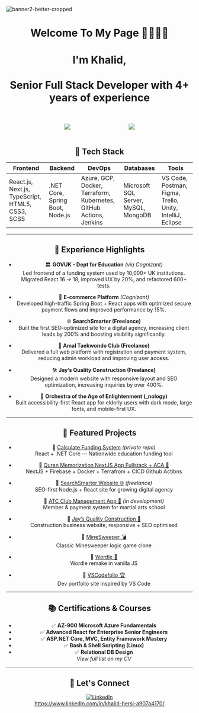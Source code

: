 <!-- ![banner](https://user-images.githubusercontent.com/84135155/162960201-49f2a60f-b6ec-44ee-bb26-bb0c3842f627.png) -->

![banner2-better-cropped](https://user-images.githubusercontent.com/84135155/162959132-059c6acf-1616-47ed-869d-6ec9eb49ad78.png)

<h1 align="center">
Welcome To My Page 👋👋👋👋
</h1>  

<div align="center">
<h1 align="center">
I'm Khalid,<br><br>
Senior Full Stack Developer with 4+ years of experience
</h1>
<br><br>

<div align="center">
  <div style="display: flex; align-items: flex-start; justify-content: space-evenly;">
    <img src="https://github-readme-stats.vercel.app/api?username=khalidhersi&show_icons=true&theme=monokai&bg_color=131313" />
    <img src="https://github-readme-stats.vercel.app/api/top-langs/?username=khalidhersi&layout=compact&show_icons=true&title_color=ffffff&icon_color=34abeb&text_color=daf7dc&bg_color=151515" />
  </div>
</div>

<br>

## 🔧 Tech Stack

| Frontend | Backend | DevOps | Databases | Tools |
|----------|---------|--------|-----------|-------|
| React.js, Next.js, TypeScript, HTML5, CSS3, SCSS | .NET Core, Spring Boot, Node.js | Azure, GCP, Docker, Terraform, Kubernetes, GitHub Actions, Jenkins | Microsoft SQL Server, MySQL, MongoDB | VS Code, Postman, Figma, Trello, Unity, IntelliJ, Eclipse |

---

## 🚀 Experience Highlights

- 🏛️ **GOVUK - Dept for Education** *(via Cognizant)*  
  Led frontend of a funding system used by 10,000+ UK institutions. Migrated React 16 → 18, improved UX by 20%, and refactored 600+ tests.

- 🛒 **E-commerce Platform** *(Cognizant)*  
  Developed high-traffic Spring Boot + React apps with optimized secure payment flows and improved performance by 15%.

- 🌐 **SearchSmarter (Freelance)**  
  Built the first SEO-optimized site for a digital agency, increasing client leads by 200% and boosting visibility significantly.

- 🥋 **Amal Taekwondo Club (Freelance)**  
  Delivered a full web platform with registration and payment system, reducing admin workload and improving user access.

- 🛠️ **Jay’s Quality Construction (Freelance)**  
  Designed a modern website with responsive layout and SEO optimization, increasing inquiries by over 400%.

- 🎻 **Orchestra of the Age of Enlightenment (_nology)**  
  Built accessibility-first React app for elderly users with dark mode, large fonts, and mobile-first UX.

---

## 📌 Featured Projects

- 🔹 [Calculate Funding System](https://github.com/khalidhersi) *(private repo)*  
  React + .NET Core — Nationwide education funding tool

- 🔹 [Quran Memorization NextJS App Fullstack + ACA  🎥](https://github.com/khalidhersi/quran-memorization)  
  NextJS + Firebase + Docker + Terrafrom + CICD Github Actibns

- 🔹 [SearchSmarter Website 🌐](https://github.com/khalidhersi) *(freelance)*  
  SEO-first Node.js + React site for growing digital agency

- 🔹 [ATC Club Management App 🥋](https://github.com/khalidhersi) *(in development)*  
  Member & payment system for martial arts school

- 🔹 [Jay’s Quality Construction 🔨](https://github.com/khalidhersi/JQC-website)  
  Construction business website, responsive + SEO optimised

- 🔹 [MineSweeper 💣](https://github.com/khalidhersi/MineSweeper)  
  Classic Minesweeper logic game clone

- 🔹 [Wordle 🥉](https://github.com/khalidhersi/wordle)  
  Wordle remake in vanilla JS

- 🔹 [VSCodefolio 🏆](https://github.com/khalidhersi/vscodefolio)  
  Dev portfolio site inspired by VS Code

---

## 📚 Certifications & Courses

- ✅ **AZ-900 Microsoft Azure Fundamentals**
- ✅ **Advanced React for Enterprise Senior Engineers**
- ✅ **ASP.NET Core, MVC, Entity Framework Mastery**
- ✅ **Bash & Shell Scripting (Linux)**
- ✅ **Relational DB Design**  
*View full list on my CV*

---

## 🔗 Let's Connect

[![LinkedIn](https://cdn.svgporn.com/logos/linkedin.svg)](https://www.linkedin.com/in/khalid-hersi-a907a4170/)  
https://www.linkedin.com/in/khalid-hersi-a907a4170/

